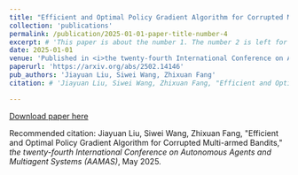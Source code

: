 ```yaml
---
title: "Efficient and Optimal Policy Gradient Algorithm for Corrupted Multi-armed Bandits"
collection: 'publications'
permalink: /publication/2025-01-01-paper-title-number-4
excerpt: # 'This paper is about the number 1. The number 2 is left for future work.'
date: 2025-01-01
venue: 'Published in <i>the twenty-fourth International Conference on Autonomous Agents and Multiagent Systems (AAMAS) </i>'
paperurl: 'https://arxiv.org/abs/2502.14146'
pub_authors: 'Jiayuan Liu, Siwei Wang, Zhixuan Fang'
citation: # 'Jiayuan Liu, Siwei Wang, Zhixuan Fang, "Efficient and Optimal Policy Gradient Algorithm for Corrupted Multi-armed Bandits," <i>the twenty-fourth International Conference on Autonomous Agents and Multiagent Systems (AAMAS)</i>, May 2025. '

---
```

<!-- This paper is about the number 1. The number 2 is left for future work. -->

[Download paper here](https://arxiv.org/abs/2502.14146)

Recommended citation: Jiayuan Liu, Siwei Wang, Zhixuan Fang, "Efficient and Optimal Policy Gradient Algorithm for Corrupted Multi-armed Bandits," <i>the twenty-fourth International Conference on Autonomous Agents and Multiagent Systems (AAMAS)</i>, May 2025.